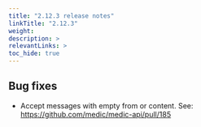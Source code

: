 ```yaml
---
title: "2.12.3 release notes"
linkTitle: "2.12.3"
weight: 
description: >
relevantLinks: >
toc_hide: true
---
```


## Bug fixes

- Accept messages with empty from or content. See: https://github.com/medic/medic-api/pull/185
